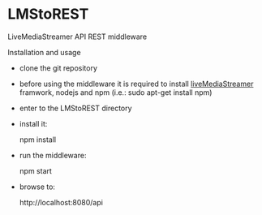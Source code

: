 # LMStoREST
LiveMediaStreamer API REST middleware

Installation and usage

- clone the git repository

- before using the middleware it is required to install [liveMediaStreamer](https://github.com/ua-i2cat/liveMediaStreamer) framwork, nodejs and npm (i.e.: sudo apt-get install npm)

- enter to the LMStoREST directory

- install it:

    npm install
- run the middleware:

    npm start
- browse to:

    http://localhost:8080/api
